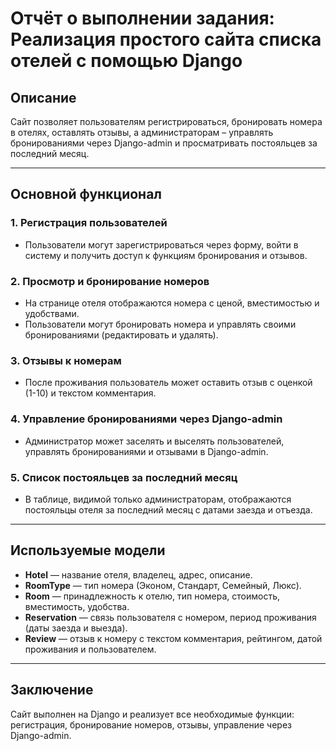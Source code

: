 # Отчёт о выполнении задания: Реализация простого сайта списка отелей с помощью Django

## Описание
Сайт позволяет пользователям регистрироваться, бронировать номера в отелях, оставлять отзывы, а администраторам – управлять бронированиями через Django-admin и просматривать постояльцев за последний месяц.

---

## Основной функционал

### 1. Регистрация пользователей
- Пользователи могут зарегистрироваться через форму, войти в систему и получить доступ к функциям бронирования и отзывов.

### 2. Просмотр и бронирование номеров
- На странице отеля отображаются номера с ценой, вместимостью и удобствами.
- Пользователи могут бронировать номера и управлять своими бронированиями (редактировать и удалять).

### 3. Отзывы к номерам
- После проживания пользователь может оставить отзыв с оценкой (1-10) и текстом комментария.

### 4. Управление бронированиями через Django-admin
- Администратор может заселять и выселять пользователей, управлять бронированиями и отзывами в Django-admin.

### 5. Список постояльцев за последний месяц
- В таблице, видимой только администраторам, отображаются постояльцы отеля за последний месяц с датами заезда и отъезда.

---

## Используемые модели

- **Hotel** — название отеля, владелец, адрес, описание.
- **RoomType** — тип номера (Эконом, Стандарт, Семейный, Люкс).
- **Room** — принадлежность к отелю, тип номера, стоимость, вместимость, удобства.
- **Reservation** — связь пользователя с номером, период проживания (даты заезда и выезда).
- **Review** — отзыв к номеру с текстом комментария, рейтингом, датой проживания и пользователем.

---

## Заключение

Сайт выполнен на Django и реализует все необходимые функции: регистрация, бронирование номеров, отзывы, управление через Django-admin.